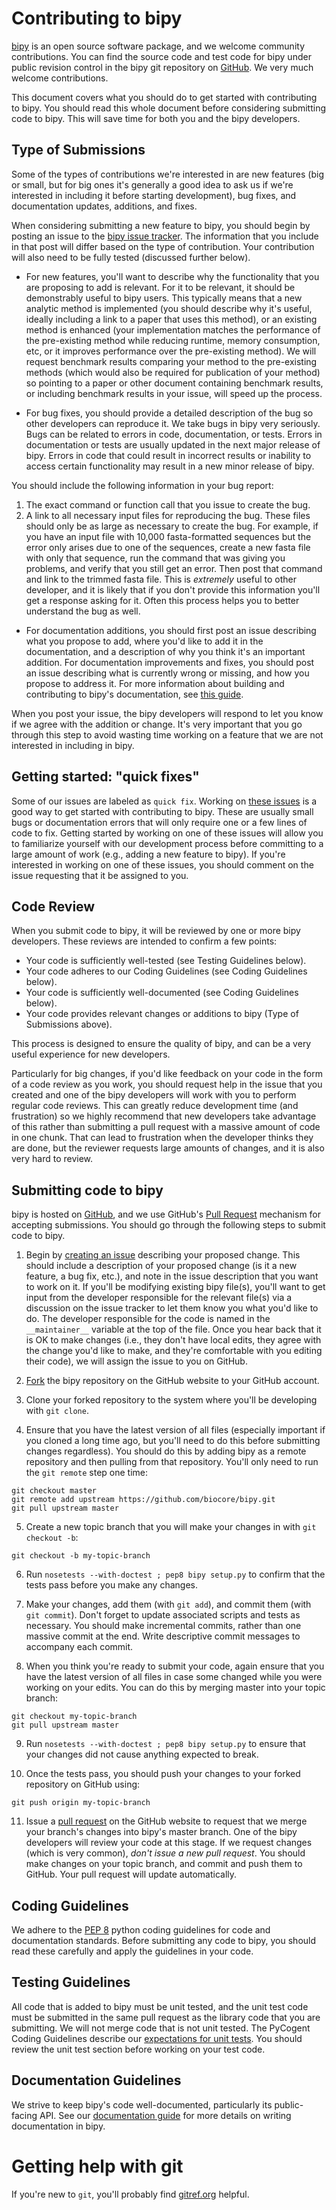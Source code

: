 Contributing to bipy
=====================

[bipy](http://www.bipy.org) is an open source software package, and we welcome community contributions. You can find the source code and test code for bipy under public revision control in the bipy git repository on [GitHub](https://github.com/biocore/bipy). We very much welcome contributions.

This document covers what you should do to get started with contributing to bipy. You should read this whole document before considering submitting code to bipy. This will save time for both you and the bipy developers.


Type of Submissions
-------------------

Some of the types of contributions we're interested in are new features (big or small, but for big ones it's generally a good idea to ask us if we're interested in including it before starting development), bug fixes, and documentation updates, additions, and fixes.

When considering submitting a new feature to bipy, you should begin by posting an issue to the [bipy issue tracker](https://github.com/biocore/bipy/issues). The information that you include in that post will differ based on the type of contribution. Your contribution will also need to be fully tested (discussed further below).

* For new features, you'll want to describe why the functionality that you are proposing to add is relevant. For it to be relevant, it should be demonstrably useful to bipy users. This typically means that a new analytic method is implemented (you should describe why it's useful, ideally including a link to a paper that uses this method), or an existing method is enhanced (your implementation matches the performance of the pre-existing method while reducing runtime, memory consumption, etc, or it improves performance over the pre-existing method). We will request benchmark results comparing your method to the pre-existing methods (which would also be required for publication of your method) so pointing to a paper or other document containing benchmark results, or including benchmark results in your issue, will speed up the process.

* For bug fixes, you should provide a detailed description of the bug so other developers can reproduce it. We take bugs in bipy very seriously. Bugs can be related to errors in code, documentation, or tests. Errors in documentation or tests are usually updated in the next major release of bipy. Errors in code that could result in incorrect results or inability to access certain functionality may result in a new minor release of bipy.

 You should include the following information in your bug report:

 1. The exact command or function call that you issue to create the bug.
 2. A link to all necessary input files for reproducing the bug. These files should only be as large as necessary to create the bug. For example, if you have an input file with 10,000 fasta-formatted sequences but the error only arises due to one of the sequences, create a new fasta file with only that sequence, run the command that was giving you problems, and verify that you still get an error. Then post that command and link to the trimmed fasta file. This is *extremely* useful to other developer, and it is likely that if you don't provide this information you'll get a response asking for it. Often this process helps you to better understand the bug as well.

* For documentation additions, you should first post an issue describing what you propose to add, where you'd like to add it in the documentation, and a description of why you think it's an important addition. For documentation improvements and fixes, you should post an issue describing what is currently wrong or missing, and how you propose to address it. For more information about building and contributing to bipy's documentation, see [this guide](doc/README.md).

When you post your issue, the bipy developers will respond to let you know if we agree with the addition or change. It's very important that you go through this step to avoid wasting time working on a feature that we are not interested in including in bipy.


Getting started: "quick fixes"
------------------------------

Some of our issues are labeled as ``quick fix``. Working on [these issues](https://github.com/biocore/bipy/issues?direction=desc&labels=quick+fix&milestone=&page=1&sort=updated&state=open) is a good way to get started with contributing to bipy. These are usually small bugs or documentation errors that will only require one or a few lines of code to fix. Getting started by working on one of these issues will allow you to familiarize yourself with our development process before committing to a large amount of work (e.g., adding a new feature to bipy). If you're interested in working on one of these issues, you should comment on the issue requesting that it be assigned to you.


Code Review
-----------

When you submit code to bipy, it will be reviewed by one or more bipy developers. These reviews are intended to confirm a few points:

* Your code is sufficiently well-tested (see Testing Guidelines below).
* Your code adheres to our Coding Guidelines (see Coding Guidelines below).
* Your code is sufficiently well-documented (see Coding Guidelines below).
* Your code provides relevant changes or additions to bipy (Type of Submissions above).

This process is designed to ensure the quality of bipy, and can be a very useful experience for new developers.

Particularly for big changes, if you'd like feedback on your code in the form of a code review as you work, you should request help in the issue that you created and one of the bipy developers will work with you to perform regular code reviews. This can greatly reduce development time (and frustration) so we highly recommend that new developers take advantage of this rather than submitting a pull request with a massive amount of code in one chunk. That can lead to frustration when the developer thinks they are done, but the reviewer requests large amounts of changes, and it is also very hard to review.


Submitting code to bipy
------------------------

bipy is hosted on [GitHub](http://www.github.com), and we use GitHub's [Pull Request](https://help.github.com/articles/using-pull-requests) mechanism for accepting submissions. You should go through the following steps to submit code to bipy.

1. Begin by [creating an issue](https://github.com/biocore/bipy/issues) describing your proposed change. This should include a description of your proposed change (is it a new feature, a bug fix, etc.), and note in the issue description that you want to work on it. If you'll be modifying existing bipy file(s), you'll want to get input from the developer responsible for the relevant file(s) via a discussion on the issue tracker to let them know you what you'd like to do. The developer responsible for the code is named in the ``__maintainer__`` variable at the top of the file. Once you hear back that it is OK to make changes (i.e., they don't have local edits, they agree with the change you'd like to make, and they're comfortable with you editing their code), we will assign the issue to you on GitHub.

2. [Fork](https://help.github.com/articles/fork-a-repo) the bipy repository on the GitHub website to your GitHub account.

3. Clone your forked repository to the system where you'll be developing with ``git clone``.

4. Ensure that you have the latest version of all files (especially important if you cloned a long time ago, but you'll need to do this before submitting changes regardless). You should do this by adding bipy as a remote repository and then pulling from that repository. You'll only need to run the ``git remote`` step one time:
```
git checkout master
git remote add upstream https://github.com/biocore/bipy.git
git pull upstream master
```

5. Create a new topic branch that you will make your changes in with ``git checkout -b``:
```
git checkout -b my-topic-branch
```

6. Run ``nosetests --with-doctest ; pep8 bipy setup.py`` to confirm that the tests pass before you make any changes.

7. Make your changes, add them (with ``git add``), and commit them (with ``git commit``). Don't forget to update associated scripts and tests as necessary. You should make incremental commits, rather than one massive commit at the end. Write descriptive commit messages to accompany each commit.

8. When you think you're ready to submit your code, again ensure that you have the latest version of all files in case some changed while you were working on your edits. You can do this by merging master into your topic branch:
```
git checkout my-topic-branch
git pull upstream master
```

9. Run ``nosetests --with-doctest ; pep8 bipy setup.py`` to ensure that your changes did not cause anything expected to break.

10. Once the tests pass, you should push your changes to your forked repository on GitHub using:
```
git push origin my-topic-branch
```

11. Issue a [pull request](https://help.github.com/articles/using-pull-requests) on the GitHub website to request that we merge your branch's changes into bipy's master branch. One of the bipy developers will review your code at this stage. If we request changes (which is very common), *don't issue a new pull request*. You should make changes on your topic branch, and commit and push them to GitHub. Your pull request will update automatically.


Coding Guidelines
-----------------

We adhere to the [PEP 8](http://www.python.org/dev/peps/pep-0008/) python coding guidelines for code and documentation standards. Before submitting any code to bipy, you should read these carefully and apply the guidelines in your code.


Testing Guidelines
------------------

All code that is added to bipy must be unit tested, and the unit test code must be submitted in the same pull request as the library code that you are submitting. We will not merge code that is not unit tested. The PyCogent Coding Guidelines describe our [expectations for unit tests](http://pycogent.org/coding_guidelines.html?highlight=coding%20guidelines#how-should-i-test-my-code). You should review the unit test section before working on your test code.

Documentation Guidelines
------------------------

We strive to keep bipy's code well-documented, particularly its public-facing API. See our [documentation guide](doc/README.md) for more details on writing documentation in bipy.

Getting help with git
=====================

If you're new to ``git``, you'll probably find [gitref.org](http://gitref.org/) helpful.
